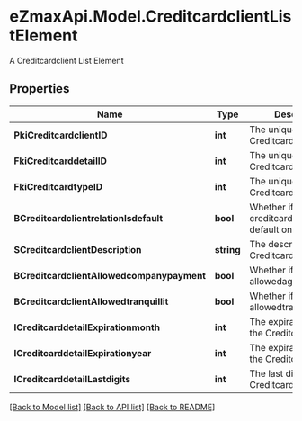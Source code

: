 # eZmaxApi.Model.CreditcardclientListElement
A Creditcardclient List Element

## Properties

Name | Type | Description | Notes
------------ | ------------- | ------------- | -------------
**PkiCreditcardclientID** | **int** | The unique ID of the Creditcardclient | 
**FkiCreditcarddetailID** | **int** | The unique ID of the Creditcarddetail | 
**FkiCreditcardtypeID** | **int** | The unique ID of the Creditcardtype | 
**BCreditcardclientrelationIsdefault** | **bool** | Whether if it&#39;s the creditcardclient is the default one | 
**SCreditcardclientDescription** | **string** | The description of the Creditcardclient | 
**BCreditcardclientAllowedcompanypayment** | **bool** | Whether if it&#39;s an allowedagencypayment | 
**BCreditcardclientAllowedtranquillit** | **bool** | Whether if it&#39;s an allowedtranquillit | 
**ICreditcarddetailExpirationmonth** | **int** | The expirationmonth of the Creditcarddetail | 
**ICreditcarddetailExpirationyear** | **int** | The expirationyear of the Creditcarddetail | 
**ICreditcarddetailLastdigits** | **int** | The last digits of the Creditcarddetail | 

[[Back to Model list]](../README.md#documentation-for-models) [[Back to API list]](../README.md#documentation-for-api-endpoints) [[Back to README]](../README.md)


